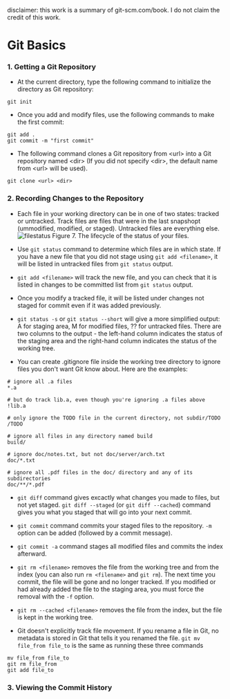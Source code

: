 disclaimer: this work is a summary of git-scm.com/book. I do not claim the credit of this work.
# Git Basics

### 1. Getting a Git Repository
* At the current directory, type the following command to initialize the directory as Git repository:
```
git init
```

* Once you add and modify files, use the following commands to make the first commit:
```
git add .
git commit -m "first commit"
```

* The following command clones a Git repository from \<url\> into a Git repository named \<dir\> (If you did not specify \<dir\>, the default name from \<url\> will be used).
```
git clone <url> <dir>
```

### 2. Recording Changes to the Repository
* Each file in your working directory can be in one of two states: tracked or untracked. Track files are files that were in the last snapshopt (ummodified, modified, or staged). Untracked files are everything else.
![filestatus](https://git-scm.com/book/en/v2/images/lifecycle.png) Figure 7. The lifecycle of the status of your files.
 
* Use `git status` command to determine which files are in which state. If you have a new file that you did not stage using `git add <filename>`, it will be listed in untracked files from `git status` output.

* `git add <filename>` will track the new file, and you can check that it is listed in changes to be committed list from `git status` output. 

* Once you modify a tracked file, it will be listed under changes not staged for commit even if it was added previously. 

* `git status -s` or `git status --short` will give a more simplified output: A for staging area, M for modified files, ?? for untracked files. There are two columns to the output - the left-hand column indicates the status of the staging area and the right-hand column indicates the status of the working tree.

* You can create .gitignore file inside the working tree directory to ignore files you don't want Git know about. Here are the examples:
```
# ignore all .a files
*.a

# but do track lib.a, even though you're ignoring .a files above
!lib.a

# only ignore the TODO file in the current directory, not subdir/TODO
/TODO

# ignore all files in any directory named build
build/

# ignore doc/notes.txt, but not doc/server/arch.txt
doc/*.txt

# ignore all .pdf files in the doc/ directory and any of its subdirectories
doc/**/*.pdf
```
* `git diff` command  gives excactly what changes you made to files, but not yet staged. `git diff --staged` (or `git diff --cached`) command gives you what you staged that will go into your next commit. 

* `git commit` command commits your staged files to the repository. `-m` option can be added (followed by a commit message). 

* `git commit -a` command stages all modified files and commits the index afterward. 

* `git rm <filename>` removes the file from the working tree and from the index (you can also run `rm <filename>` and `git rm`). The next time you commit, the file will be gone and no longer tracked. If you modified or had already added the file to the staging area, you must force the removal with the `-f` option.

* `git rm --cached <filename>` removes the file from the index, but the file is kept in the working tree.

* Git doesn't explicitly track file movement. If you rename a file in Git, no metadata is stored in Git that tells it you renamed the file. `git mv file_from file_to` is the same as running these three commands
```
mv file_from file_to
git rm file_from
git add file_to
```

### 3. Viewing the Commit History

